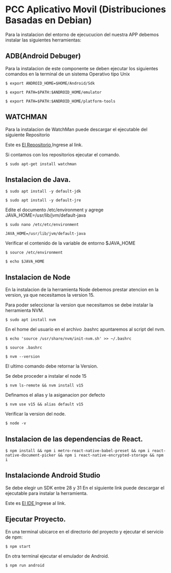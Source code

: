 # PCC Aplicativo Movil (Distribuciones Basadas en Debian)

Para la instalacion del entorno de ejecucucion del nuestra APP debemos instalar las siguientes herramientas:

## ADB(Android Debuger)

Para la instalacion de este componente se deben ejecutar los siguientes comandos en la terminal de un sistema Operativo tipo Unix
```
$ export ANDROID_HOME=$HOME/Android/Sdk
```
```
$ export PATH=$PATH:$ANDROID_HOME/emulator
```
```
$ export PATH=$PATH:$ANDROID_HOME/platform-tools
```
## WATCHMAN

Para la instalacion de WatchMan puede descargar el ejecutable del siguiente Repositorio
<p>Este es <a href="http://example.com/" title="Title">
El Repositorio </a> Ingrese al link.</p>

Si contamos con los repositorios ejecutar el comando.

```
$ sudo apt-get install watchman
```
## Instalacion de Java.

```
$ sudo apt install -y default-jdk
```
```
$ sudo apt install -y default-jre
```
Edite el documento /etc/environment y agrege JAVA_HOME=/usr/lib/jvm/default-java

```
$ sudo nano /etc/etc/environment

JAVA_HOME=/usr/lib/jvm/default-java
```
Verificar el contenido de la variable de entorno $JAVA_HOME

```
$ source /etc/environment
```
```
$ echo $JAVA_HOME
```
## Instalacion de Node
En la instalacion de la herramienta Node debemos prestar atencion en la version, ya que necesitamos la version 15.

Para poder seleccionar la version que necesitamos se debe instalar la herramienta NVM.
```
$ sudo apt install nvm 
```

En el home del usuario en el archivo .bashrc apuntaremos al script del nvm.

```
$ echo 'source /usr/share/nvm/init-nvm.sh' >> ~/.bashrc
```
```
$ source .bashrc
```
```
$ nvm --version
```
El ultimo comando debe retornar la Version.

Se debe proceder a instalar el node 15

```
$ nvm ls-remote && nvm install v15
```
Definamos el alias y la asiganacion por defecto 
```
$ nvm use v15 && alias default v15
```
Verificar la version del node.

```
$ node -v
```

## Instalacion de las dependencias de React.
```
$ npm install && npm i metro-react-native-babel-preset && npm i react-native-document-picker && npm i react-native-encrypted-storage && npm i
```

## Instalacionde Android Studio
Se debe elegir un SDK entre 28 y 31
En el siguiente link puede descargar el ejecutable para instalar la herramienta.
<p>Este es <a href="https://developer.android.com/studio?gclid=Cj0KCQiAm4WsBhCiARIsAEJIEzUONxhXFsw95iKAxW_ppXrEtlkVOaSzZB-54-uyBcBR0l5KCzdDJDkaAhQLEALw_wcB&gclsrc=aw.ds&hl=es-419" title="Title">
El IDE  </a> Ingrese al link.</p>

## Ejecutar Proyecto.
En una terminal ubicarce en el directorio del proyecto y ejecutar el servicio de npm:

```
$ npm start
```
En otra terminal ejecutar el emulador de Android.

```
$ npm run android
```











 
